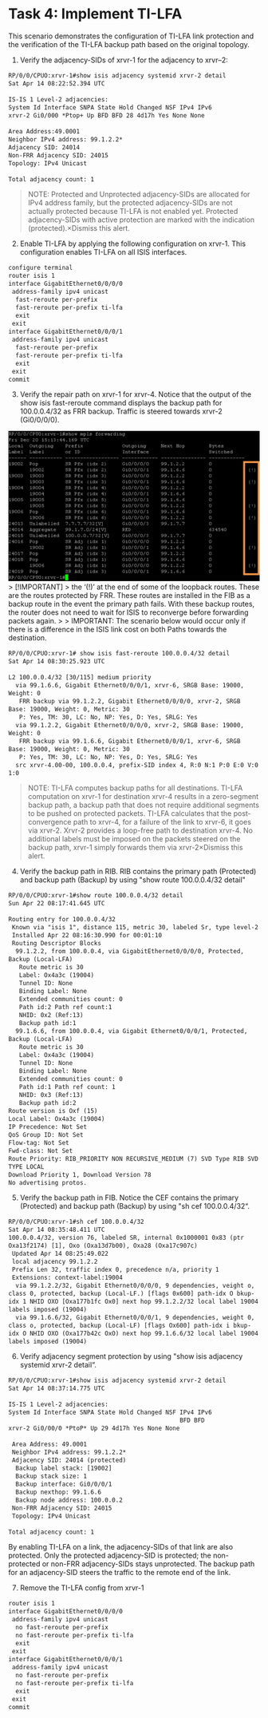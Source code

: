 # Task 4: Implement TI-LFA

This scenario demonstrates the configuration of TI-LFA link protection and the verification of the TI-LFA backup path based on the original topology.

1.  Verify the adjacency-SIDs of xrvr-1 for the adjacency to xrvr–2:

```
RP/0/0/CPUO:xrvr-1#show isis adjacency systemid xrvr-2 detail
Sat Apr 14 08:22:52.394 UTC

IS-IS 1 Level-2 adjacencies:
System Id Interface SNPA State Hold Changed NSF IPv4 IPv6
xrvr-2 Gi0/000 *Ptop+ Up BFD BFD 28 4d17h Yes None None

Area Address:49.0001
Neighbor IPv4 address: 99.1.2.2*
Adjacency SID: 24014
Non-FRR Adjacency SID: 24015
Topology: IPv4 Unicast

Total adjacency count: 1
```
> NOTE:
> Protected and Unprotected adjacency-SIDs are allocated for IPv4 address family, but the protected adjacency-SIDs are not actually protected because TI-LFA is not enabled yet. Protected adjacency-SIDs with active protection are marked with the indication (protected).×Dismiss this alert.

2. Enable TI-LFA by applying the following configuration on xrvr-1. This configuration enables TI-LFA on all ISIS interfaces.
```
configure terminal
router isis 1
interface GigabitEthernet0/0/0/0
 address-family ipv4 unicast
  fast-reroute per-prefix
  fast-reroute per-prefix ti-lfa
  exit
 exit
interface GigabitEthernet0/0/0/1
 address-family ipv4 unicast
  fast-reroute per-prefix
  fast-reroute per-prefix ti-lfa
  exit
 exit
commit
```

3. Verify the repair path on xrvr-1 for xrvr-4. Notice that the output of the show isis fast-reroute command displays the backup path for 100.0.0.4/32 as FRR backup. Traffic is steered towards xrvr-2 (Gi0/0/0/0).
<img src="../images/t4s3.png">
> [!IMPORTANT]
> the ‘(!)’ at the end of some of the loopback routes.  These are the routes protected by FRR.  These routes are installed in the FIB as a backup route in the event the primary path fails.  With these backup routes, the router does not need to wait for ISIS to reconverge before forwarding packets again.
> 
> IMPORTANT: The scenario below would occur only if there is a difference in the ISIS link cost on both Paths towards the destination.

```
RP/0/0/CPUO:xrvr-1# show isis fast-reroute 100.0.0.4/32 detail
Sat Apr 14 08:30:25.923 UTC

L2 100.0.0.4/32 [30/115] medium priority
  via 99.1.6.6, Gigabit Ethernet0/0/0/1, xrvr-6, SRGB Base: 19000, Weight: 0
   FRR backup via 99.1.2.2, Gigabit Ethernet0/0/0/0, xrvr-2, SRGB Base: 19000, Weight: 0, Metric: 30
   P: Yes, TM: 30, LC: No, NP: Yes, D: Yes, SRLG: Yes
  via 99.1.2.2, Gigabit Ethernet0/0/0/0, xrvr-2, SRGB Base: 19000, Weight: 0
   FRR backup via 99.1.6.6, Gigabit Ethernet0/0/0/1, xrvr-6, SRGB Base: 19000, Weight: 0, Metric: 30
   P: Yes, TM: 30, LC: No, NP: Yes, D: Yes, SRLG: Yes
  src xrvr-4.00-00, 100.0.0.4, prefix-SID index 4, R:0 N:1 P:0 E:0 V:0 1:0
```

> NOTE:
> TI-LFA computes backup paths for all destinations. TI-LFA computation on xrvr-1 for destination xrvr-4 results in a zero-segment backup path, a backup path that does not require additional segments to be pushed on protected packets. TI-LFA calculates that the post-convergence path to xrvr-4, for a failure of the link to xrvr-6, it goes via xrvr-2. Xrvr-2 provides a loop-free path to destination xrvr-4. No additional labels must be imposed on the packets steered on the backup path, xrvr-1 simply forwards them via xrvr-2×Dismiss this alert.

4. Verify the backup path in RIB. RIB contains the primary path (Protected) and backup path (Backup) by using "show route 100.0.0.4/32 detail"

```
RP/0/0/CPUO:xrvr-1#show route 100.0.0.4/32 detail
Sun Apr 22 08:17:41.645 UTC

Routing entry for 100.0.0.4/32
 Known via "isis 1", distance 115, metric 30, labeled Sr, type level-2
 Installed Apr 22 08:16:30.990 for 00:01:10
 Routing Descriptor Blocks
  99.1.2.2, from 100.0.0.4, via GigabitEthernet0/0/0/0, Protected, Backup (Local-LFA)
   Route metric is 30
   Label: Ox4a3c (19004)
   Tunnel ID: None
   Binding Label: None
   Extended communities count: 0
   Path id:2 Path ref count:1
   NHID: 0x2 (Ref:13)
   Backup path id:1
  99.1.6.6, from 100.0.0.4, via Gigabit Ethernet0/0/0/1, Protected, Backup (Local-LFA)
   Route metric is 30
   Label: Ox4a3c (19004)
   Tunnel ID: None
   Binding Label: None
   Extended communities count: 0
   Path id:1 Path ref count: 1
   NHID: 0x3 (Ref:13)
   Backup path id:2
Route version is Oxf (15)
Local Label: Ox4a3c (19004)
IP Precedence: Not Set
QoS Group ID: Not Set
Flow-tag: Not Set
Fwd-class: Not Set
Route Priority: RIB_PRIORITY NON RECURSIVE_MEDIUM (7) SVD Type RIB SVD TYPE LOCAL
Download Priority 1, Download Version 78
No advertising protos.
```
5. Verify the backup path in FIB. Notice the CEF contains the primary (Protected) and backup path (Backup) by using "sh cef 100.0.0.4/32“.
```
RP/0/0/CPUO:xrvr-1#sh cef 100.0.0.4/32
Sat Apr 14 08:35:48.411 UTC
100.0.0.4/32, version 76, labeled SR, internal 0x1000001 0x83 (ptr Oxa13f2174) [1], Oxo (Oxa13d7b00), Oxa28 (Oxa17c907c)
 Updated Apr 14 08:25:49.022
 local adjacency 99.1.2.2
 Prefix Len 32, traffic index 0, precedence n/a, priority 1
 Extensions: context-label:19004
  via 99.1.2.2/32, Gigabit Ethernet0/0/0/0, 9 dependencies, veight o, class 0, protected, backup (Local-LF.) [flags 0x600] path-idx O bkup-idx 1 NHID OXO [Oxa177b1fc Ox0] next hop 99.1.2.2/32 local label 19004 labels imposed (19004)
  via 99.1.6.6/32, Gigabit Ethernet0/0/0/1, 9 dependencies, weight 0, class o, protected, backup (Local-LF) [flags Ox600] path-idx i bkup-idx O NHID OXO (Oxa177b42c OxO) next hop 99.1.6.6/32 local label 19004 labels imposed (19004)
```
6. Verify adjacency segment protection by using "show isis adjacency systemid xrvr-2 detail“.
```
RP/0/0/CPUO:xrvr-1#show isis adjacency systemid xrvr-2 detail
Sat Apr 14 08:37:14.775 UTC

IS-IS 1 Level-2 adjacencies:
System Id Interface SNPA State Hold Changed NSF IPv4 IPv6
                                                BFD BFD
xrvr-2 Gi0/00/0 *PtoP* Up 29 4d17h Yes None None

 Area Address: 49.0001
 Neighbor IPv4 address: 99.1.2.2*
 Adjacency SID: 24014 (protected)
  Backup label stack: [19002]
  Backup stack size: 1
  Backup interface: Gi0/0/0/1
  Backup nexthop: 99.1.6.6
  Backup node address: 100.0.0.2
 Non-FRR Adjacency SID: 24015
 Topology: IPv4 Unicast

Total adjacency count: 1
```
By enabling TI-LFA on a link, the adjacency-SIDs of that link are also protected. Only the protected adjacency-SID is protected; the non-protected or non-FRR adjacency-SIDs stays unprotected. The backup path for an adjacency-SID steers the traffic to the remote end of the link.

7. Remove the TI-LFA config from xrvr-1

```
router isis 1
interface GigabitEthernet0/0/0/0
 address-family ipv4 unicast
  no fast-reroute per-prefix
  no fast-reroute per-prefix ti-lfa
  exit
 exit
interface GigabitEthernet0/0/0/1
 address-family ipv4 unicast
  no fast-reroute per-prefix
  no fast-reroute per-prefix ti-lfa
  exit
 exit
commit
```
